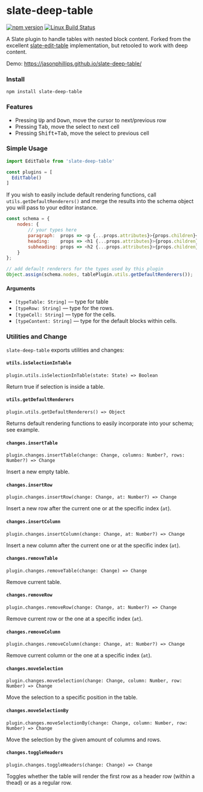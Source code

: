 # slate-deep-table

[![npm version](https://badge.fury.io/js/slate-deep-table.svg)](https://badge.fury.io/js/slate-deep-table)
[![Linux Build Status](https://travis-ci.org/jasonphillips/slate-deep-table.png?branch=master)](https://travis-ci.org/jasonphillips/slate-deep-table)

A Slate plugin to handle tables with nested block content. Forked from the excellent [slate-edit-table](https://github.com/GitbookIO/slate-edit-table) implementation, but retooled to work with deep content.

Demo: https://jasonphillips.github.io/slate-deep-table/

### Install

```
npm install slate-deep-table
```

### Features

- Pressing <kbd>Up</kbd> and <kbd>Down</kbd>, move the cursor to next/previous row
- Pressing <kbd>Tab</kbd>, move the select to next cell
- Pressing <kbd>Shift+Tab</kbd>, move the select to previous cell

### Simple Usage

```js
import EditTable from 'slate-deep-table'

const plugins = [
  EditTable()
]
```

If you wish to easily include default rendering functions, call `utils.getDefaultRenderers()` and merge the results into the schema object you will pass to your editor instance.

```js
const schema = {
    nodes: {
        // your types here
        paragraph:  props => <p {...props.attributes}>{props.children}</p>,
        heading:    props => <h1 {...props.attributes}>{props.children}</h1>,
        subheading: props => <h2 {...props.attributes}>{props.children}</h2>,
    }
};

// add default renderers for the types used by this plugin
Object.assign(schema.nodes, tablePlugin.utils.getDefaultRenderers());
```

#### Arguments

- ``[typeTable: String]`` — type for table
- ``[typeRow: String]`` — type for the rows.
- ``[typeCell: String]`` — type for the cells.
- ``[typeContent: String]`` — type for the default blocks within cells.

### Utilities and Change

`slate-deep-table` exports utilities and changes:

#### `utils.isSelectionInTable`

`plugin.utils.isSelectionInTable(state: State) => Boolean`

Return true if selection is inside a table.

#### `utils.getDefaultRenderers`

`plugin.utils.getDefaultRenderers() => Object`

Returns default rendering functions to easily incorporate into your schema; see example.

#### `changes.insertTable`

`plugin.changes.insertTable(change: Change, columns: Number?, rows: Number?) => Change`

Insert a new empty table.

#### `changes.insertRow`

`plugin.changes.insertRow(change: Change, at: Number?) => Change`

Insert a new row after the current one or at the specific index (`at`).

#### `changes.insertColumn`

`plugin.changes.insertColumn(change: Change, at: Number?) => Change`

Insert a new column after the current one or at the specific index (`at`).

#### `changes.removeTable`

`plugin.changes.removeTable(change: Change) => Change`

Remove current table.

#### `changes.removeRow`

`plugin.changes.removeRow(change: Change, at: Number?) => Change`

Remove current row or the one at a specific index (`at`).

#### `changes.removeColumn`

`plugin.changes.removeColumn(change: Change, at: Number?) => Change`

Remove current column or the one at a specific index (`at`).

#### `changes.moveSelection`

`plugin.changes.moveSelection(change: Change, column: Number, row: Number) => Change`

Move the selection to a specific position in the table.

#### `changes.moveSelectionBy`

`plugin.changes.moveSelectionBy(change: Change, column: Number, row: Number) => Change`

Move the selection by the given amount of columns and rows.

#### `changes.toggleHeaders`

`plugin.changes.toggleHeaders(change: Change) => Change`

Toggles whether the table will render the first row as a header row (within a thead) or as a regular row.


